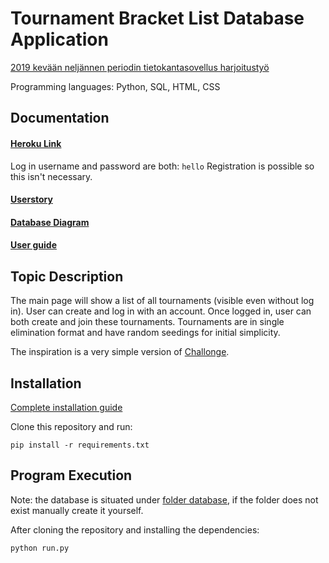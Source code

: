# Tournament Bracket List Database Application

[2019 kevään neljännen periodin tietokantasovellus harjoitustyö](https://materiaalit.github.io/tsoha-19/)

Programming languages: Python, SQL, HTML, CSS

## Documentation

#### [Heroku Link](https://wenlei-dai-rankkauslista-tsoha.herokuapp.com/)

Log in username and password are both: `hello` Registration is possible so this isn't necessary. 

#### [Userstory](https://github.com/rescawen/Wenlei-Dai-Rankkauslista-Tsoha/blob/master/documentation/userstory.md)
#### [Database Diagram](https://github.com/rescawen/Wenlei-Dai-Rankkauslista-Tsoha/blob/master/documentation/TsohaWenleiDaiTietokantaKaavio.pdf)
#### [User guide](https://github.com/rescawen/Wenlei-Dai-Rankkauslista-Tsoha/blob/master/documentation/userguide.md)

## Topic Description

The main page will show a list of all tournaments (visible even without log in). User can create and log in with an account. Once logged in, user can both create and join these tournaments. Tournaments are in single elimination format and have random seedings for initial simplicity. 

The inspiration is a very simple version of [Challonge](https://challonge.com/).

## Installation 
[Complete installation guide](https://github.com/rescawen/Wenlei-Dai-Rankkauslista-Tsoha/blob/master/documentation/installationguide.md)

Clone this repository and run:

`pip install -r requirements.txt`

## Program Execution

Note: the database is situated under [folder database](https://github.com/rescawen/Wenlei-Dai-Rankkauslista-Tsoha/blob/master/application/__init__.py#L11), if the folder does not exist manually create it yourself.

After cloning the repository and installing the dependencies: 

`python run.py`
